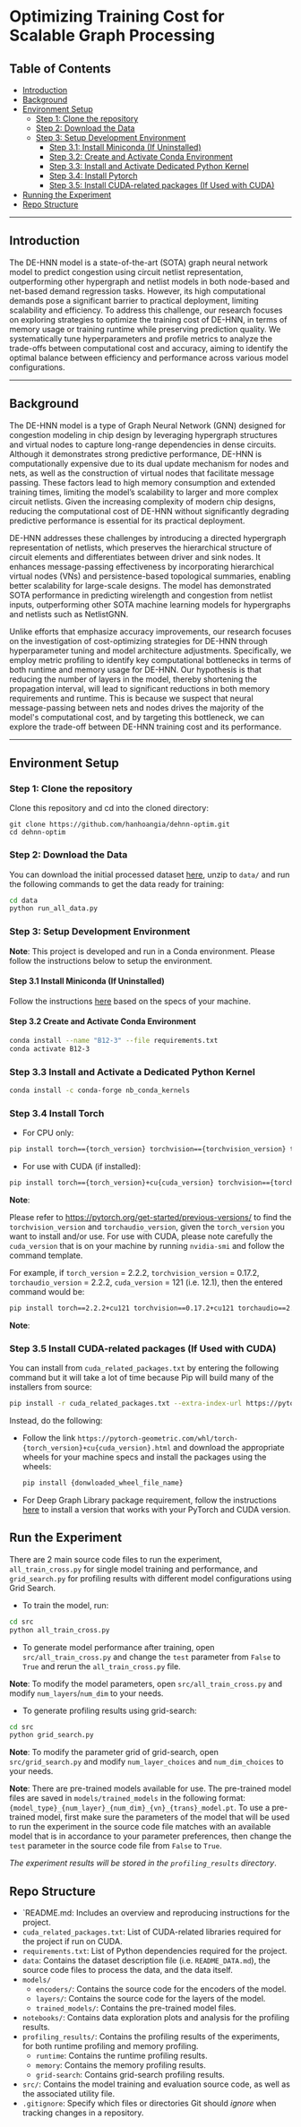 # Optimizing Training Cost for  Scalable Graph Processing

## Table of Contents
- [Introduction](#introduction)
- [Background](#background)
- [Environment Setup](#environment-setup)
  - [Step 1: Clone the repository](#step-1-clone-the-repository)
  - [Step 2: Download the Data](#step-2-download-the-data)
  - [Step 3: Setup Development Environment](#step-3-setup-development-environment)
    - [Step 3.1: Install Miniconda (If Uninstalled)](#step-31-install-miniconda-if-uninstalled)
    - [Step 3.2: Create and Activate Conda Environment](#step-32-create-and-activate-conda-environment)
    - [Step 3.3: Install and Activate Dedicated Python Kernel](#step-33-install-and-activate-dedicated-python-kernel)
    - [Step 3.4: Install Pytorch](#step-34-install-pytorch)
    - [Step 3.5: Install CUDA-related packages (If Used with CUDA)](#step-35-install-cuda-related-packages-if-used-with-cuda)
- [Running the Experiment](#running-the-experiment)
- [Repo Structure](#repo-structure)

---

## Introduction

The DE-HNN model is a state-of-the-art (SOTA) graph neural network model to predict congestion using circuit netlist representation, outperforming other hypergraph and netlist models in both node-based and net-based demand regression tasks. However, its high computational demands pose a significant barrier to practical deployment, limiting scalability and efficiency. To address this challenge, our research focuses on exploring strategies to optimize the training cost of DE-HNN, in terms of memory usage or training runtime while preserving prediction quality. We systematically tune hyperparameters and profile metrics to analyze the trade-offs between computational cost and accuracy, aiming to identify the optimal balance between efficiency and performance across various model configurations.

---

## Background

The DE-HNN model is a type of Graph Neural Network (GNN) designed for congestion modeling in chip design by leveraging hypergraph structures and virtual nodes to capture long-range dependencies in dense circuits. Although it demonstrates strong predictive performance, DE-HNN is computationally expensive due to its dual update mechanism for nodes and nets, as well as the construction of virtual nodes that facilitate message passing. These factors lead to high memory consumption and extended training times, limiting the model’s scalability to larger and more complex circuit netlists. Given the increasing complexity of modern chip designs, reducing the computational cost of DE-HNN without significantly degrading predictive performance is essential for its practical deployment.

DE-HNN addresses these challenges by introducing a directed hypergraph representation of netlists, which preserves the hierarchical structure of circuit elements and differentiates between driver and sink nodes. It enhances message-passing effectiveness by incorporating hierarchical virtual nodes (VNs) and persistence-based topological summaries, enabling better scalability for large-scale designs. The model has demonstrated SOTA performance in predicting wirelength and congestion from netlist inputs, outperforming other SOTA machine learning models for hypergraphs and netlists such as NetlistGNN.

Unlike efforts that emphasize accuracy improvements, our research focuses on the investigation of cost-optimizing strategies for DE-HNN through hyperparameter tuning and model architecture adjustments. Specifically, we employ metric profiling to identify key computational bottlenecks in terms of both runtime and memory usage for DE-HNN. Our hypothesis is that reducing the number of layers in the model, thereby shortening the propagation interval, will lead to significant reductions in both memory requirements and runtime. This is because we suspect that neural message-passing between nets and nodes drives the majority of the model's computational cost, and by targeting this bottleneck, we can explore the trade-off between DE-HNN training cost and its performance.

---

## Environment Setup

### Step 1: Clone the repository

Clone this repository and cd into the cloned directory:

```
git clone https://github.com/hanhoangia/dehnn-optim.git
cd dehnn-optim
```

### Step 2: Download the Data

You can download the initial processed dataset [here](https://zenodo.org/records/14599896/files/superblue.zip?download=1), unzip to `data/` and run the following commands to get the data ready for training:

```bash
cd data
python run_all_data.py
```


### Step 3: Setup Development Environment

**Note**: This project is developed and run in a Conda environment. Please follow the instructions below to setup the environment.

#### Step 3.1 Install Miniconda (If Uninstalled)

Follow the instructions [here](https://docs.anaconda.com/miniconda/install/) based on the specs of your machine.

#### Step 3.2 Create and Activate Conda Environment

```bash
conda install --name "B12-3" --file requirements.txt
conda activate B12-3
```

### Step 3.3 Install and Activate a Dedicated Python Kernel

```bash
conda install -c conda-forge nb_conda_kernels
```

### Step 3.4 Install  Torch

- For CPU only:

```bash
pip install torch=={torch_version} torchvision=={torchvision_version} torchaudio=={torchaudio_version}
```

- For use with CUDA (if installed):

```bash
pip install torch=={torch_version}+cu{cuda_version} torchvision=={torchvision_version}+cu{cuda_version} torchaudio=={torchaudio_version} --extra-index-url https://download.pytorch.org/whl/cu{cuda_version}
```

**Note**: 

Please refer to https://pytorch.org/get-started/previous-versions/ to find the `torchvision_version` and `torchaudio_version`, given the `torch_version` you want to install and/or use. For use with CUDA, please note carefully the `cuda_version` that is on your machine by running `nvidia-smi` and follow the command template.

For example, if `torch_version` = 2.2.2, `torchvision_version` = 0.17.2, `torchaudio_version` = 2.2.2, `cuda_version` = 121 (i.e. 12.1), then the entered command would be:

```bash
pip install torch==2.2.2+cu121 torchvision==0.17.2+cu121 torchaudio==2.2.2 --extra-index-url https://download.pytorch.org/whl/cu121
```

**Note**: 

### Step 3.5 Install  CUDA-related packages (If  Used with CUDA)

You can install from `cuda_related_packages.txt` by entering the following command but it will take a lot of time because Pip will build many of the installers from source:

```bash
pip install -r cuda_related_packages.txt --extra-index-url https://pytorch-geometric.com/whl/torch-{torch_version}+cu{cuda_version}.html
```

Instead, do the following: 

- Follow the link `https://pytorch-geometric.com/whl/torch-{torch_version}+cu{cuda_version}.html` and download the appropriate wheels for your machine specs and install the packages using the wheels:

  

  ```bash
  pip install {donwloaded_wheel_file_name}
  ```


- For Deep Graph Library package requirement, follow the instructions [here](https://www.dgl.ai/pages/start.html) to install a version that works with your PyTorch and CUDA version.

## Run the Experiment

There are 2 main source code files to run the experiment, `all_train_cross.py` for single model training and performance, and `grid_search.py` for profiling results with different model configurations using Grid Search.

- To train the model, run:

```bash
cd src
python all_train_cross.py
```

- To generate model performance after training, open `src/all_train_cross.py` and change the `test` parameter from `False` to `True` and rerun the `all_train_cross.py` file.

**Note**: To modify the model parameters, open `src/all_train_cross.py` and modify `num_layers`/`num_dim` to your needs.

- To generate profiling results using grid-search:

```bash
cd src
python grid_search.py
```

**Note**: To modify the parameter grid of grid-search, open `src/grid_search.py` and modify `num_layer_choices` and `num_dim_choices` to your needs.

**Note**: There are pre-trained models available for use. The pre-trained model files are saved in `models/trained_models` in the following format: `{model_type}_{num_layer}_{num_dim}_{vn}_{trans}_model.pt`. To use a pre-trained model, first make sure the parameters of the model that will be used to run the experiment in the source code file matches with an available model that is in accordance to your parameter preferences, then change the `test` parameter in the source code file from `False` to `True`.

*The experiment results will be stored in the `profiling_results` directory*.

## Repo Structure

- `README.md: Includes an overview and reproducing instructions for the project.
- `cuda_related_packages.txt`: List of CUDA-related libraries required for the project if run on CUDA.
- `requirements.txt`: List of Python dependencies required for the project.
- `data`: Contains the dataset description file (i.e. `README_DATA.md`), the source code files to process the data, and the data itself.
- `models/`
  - `encoders/`: Contains the source code for the encoders of the model.
  - `layers/`:  Contains the source code for the layers of the model.
  - `trained_models/`: Contains the pre-trained model files.
- `notebooks/`: Contains data exploration plots and analysis for the profiling results.
- `profiling_results/`: Contains the profiling results of the experiments, for both runtime profiling and memory profiling.
  - `runtime`: Contains the runtime profiling results.
  - `memory`: Contains the memory profiling results.
  - `grid-search`: Contains grid-search profiling results.
- `src/`: Contains the model training and evaluation source code, as well as the associated utility file.
- `.gitignore`:  Specify which files or directories Git should *ignore* when tracking changes in a repository.
